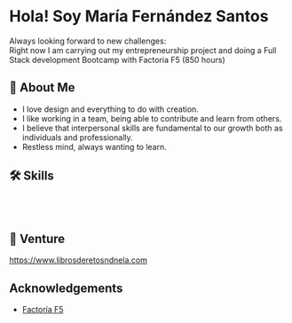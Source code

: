 # Hola! Soy María Fernández Santos

Always looking forward to new challenges:<br>
Right now I am carrying out my entrepreneurship project and doing a Full Stack development Bootcamp with Factoria F5 (850 hours)

## 🚀 About Me
-  I love design and everything to do with creation.
-  I like working in a team, being able to contribute and learn from others.
-  I believe that interpersonal skills are fundamental to our growth both as individuals and professionally.
-  Restless mind, always wanting to learn.


## 🛠 Skills

<br>

<br>




## 🔗 Venture

https://www.librosderetosndnela.com




## Acknowledgements

 - [Factoría F5](https://factoriaf5.org/)
